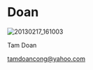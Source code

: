 # Doan

![20130217_161003](https://cloud.githubusercontent.com/assets/21700749/18289689/0b73f520-7446-11e6-8718-15fbd98e4dad.jpg)

Tam Doan

tamdoancong@yahoo.com
 
